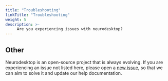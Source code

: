 ```yaml
---
title: "Troubleshooting"
linkTitle: "Troubleshooting"
weight: 5
description: >-
     Are you experiencing issues with neurodesktop?
---
```


## Other

Neurodesktop is an open-source project that is always evolving. If you are experiencing an issue not listed here, please open a [new issue](https://github.com/NeuroDesk/neurodesk/issues), so that we can aim to solve it and update our help documentation. 


